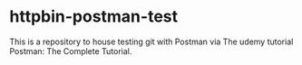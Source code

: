# httpbin-postman-test

This is a repository to house testing git with Postman via The udemy tutorial Postman: The Complete Tutorial.
